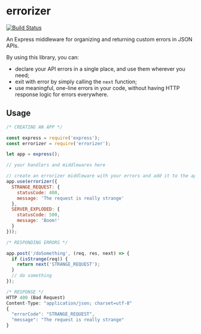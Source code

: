 # errorizer
[![Build Status](https://travis-ci.org/antonio-muniz/errorizer.svg?branch=master)](https://travis-ci.org/antonio-muniz/errorizer)

An Express middleware for organizing and returning custom errors in JSON APIs.

By using this library, you can:
- declare your API errors in a single place, and use them wherever you need;
- exit with error by simply calling the `next` function;
- use meaningful, one-line errors in your code, without having HTTP response logic for errors everywhere.

## Usage

```js
/* CREATING AN APP */

const express = require('express');
const errorizer = require('errorizer');

let app = express();

// your handlers and middlewares here

// create an errorizer middleware with your errors and add it to the app
app.use(errorizer({
  STRANGE_REQUEST: {
    statusCode: 400,
    message: 'The request is really strange'
  },
  SERVER_EXPLODED: {
    statusCode: 500,
    message: 'Boom!'
  }
}));
```

```js
/* RESPONDING ERRORS */

app.post('/doSomething', (req, res, next) => {
  if (isStrange(req)) {
    return next('STRANGE_REQUEST');
  }
  // do something
});

/* RESPONSE */
HTTP 400 (Bad Request)
Content-Type: "application/json; charset=utf-8"
{
  "errorCode": "STRANGE_REQUEST",
  "message": "The request is really strange"
}
```
